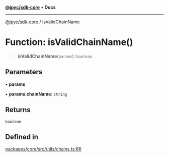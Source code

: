 [**@jpyc/sdk-core**](../README.md) • **Docs**

---

[@jpyc/sdk-core](../globals.md) / isValidChainName

# Function: isValidChainName()

> **isValidChainName**(`params`): `boolean`

## Parameters

• **params**

• **params.chainName**: `string`

## Returns

`boolean`

## Defined in

[packages/core/src/utils/chains.ts:66](https://github.com/jcam1/sdks/blob/1659b7e6716057ee71757832a574d1003deb70f2/packages/core/src/utils/chains.ts#L66)
